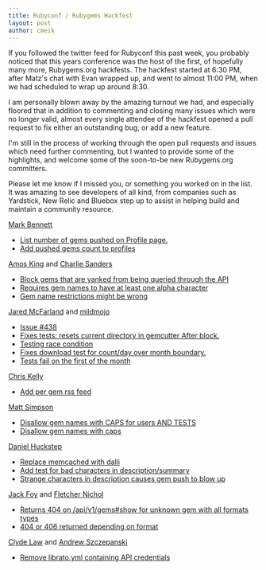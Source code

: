 ```yaml
---
title: Rubyconf / Rubygems Hackfest
layout: post
author: cmeik
---
```


If you followed the twitter feed for Rubyconf this past week, you
probably noticed that this years conference was the host of the first, of
hopefully many more, Rubygems.org hackfests.  The hackfest started at
6:30 PM, after Matz's chat with Evan wrapped up, and went to almost
11:00 PM, when we had scheduled to wrap up around 8:30.

I am personally blown away by the amazing turnout we had, and especially
floored that in addition to commenting and closing many issues which
were no longer valid, almost every single attendee of the hackfest
opened a pull request to fix either an outstanding bug, or add a new
feature.

I'm still in the process of working through the open pull requests and
issues which need further commenting, but I wanted to provide some of
the highlights, and welcome some of the soon-to-be new Rubygems.org committers.

Please let me know if I missed you, or something you worked on in the list.
It was amazing to see developers of all kind, from companies such
as Yardstick, New Relic and Bluebox step up to assist in helping build
and maintain a community resource.

[Mark Bennett](https://github.com/markbennett)

* [List number of gems pushed on Profile page.](https://github.com/rubygems/rubygems.org/issues/261)
* [Add pushed gems count to profiles](https://github.com/rubygems/rubygems.org/pull/478)

[Amos King](https://github.com/adkron) and
[Charlie Sanders](https://github.com/sandersch)

* [Block gems that are yanked from being queried through the API](https://github.com/rubygems/rubygems.org/issues/406)
* [Requires gem names to have at least one alpha character](https://github.com/rubygems/rubygems.org/pull/476)
* [Gem name restrictions might be wrong](https://github.com/rubygems/rubygems.org/issues/426)

[Jared McFarland](https://github.com/jaredonline) and
[mildmojo](https://github.com/mildmojo)

* [Issue #438](https://github.com/rubygems/rubygems.org/pull/474)
* [Fixes tests: resets current directory in gemcutter After block.](https://github.com/rubygems/rubygems.org/pull/485)
* [Testing race condition](https://github.com/rubygems/rubygems.org/issues/438)
* [Fixes download test for count/day over month boundary.](https://github.com/rubygems/rubygems.org/pull/477)
* [Tests fail on the first of the month](https://github.com/rubygems/rubygems.org/issues/465)

[Chris Kelly](https://github.com/amateurhuman)

* [Add per gem rss feed](https://github.com/rubygems/rubygems.org/pull/479)

[Matt Simpson](https://github.com/coffeencoke)

* [Disallow gem names with CAPS for users AND TESTS](https://github.com/rubygems/rubygems.org/pull/451)
* [Disallow gem names with caps](https://github.com/rubygems/rubygems.org/pull/481)

[Daniel Huckstep](https://github.com/darkhelmet)

* [Replace memcached with dalli](https://github.com/rubygems/rubygems.org/pull/473)
* [Add test for bad characters in description/summary](https://github.com/rubygems/rubygems.org/pull/483)
* [Strange characters in description causes gem push to blow up](https://github.com/rubygems/rubygems.org/issues/275)

[Jack Foy](https://github.com/jfoy) and
[Fletcher Nichol](https://github.com/fnichol)

* [Returns 404 on /api/v1/gems#show for unknown gem with all formats types](https://github.com/rubygems/rubygems.org/pull/482)
* [404 or 406 returned depending on format](https://github.com/rubygems/rubygems.org/issues/443)

[Clyde Law](https://github.com/Skipants) and
[Andrew Szczepanski](https://github.com/Umofomia)

* [Remove librato.yml containing API credentials](https://github.com/rubygems/rubygems.org/pull/480)
